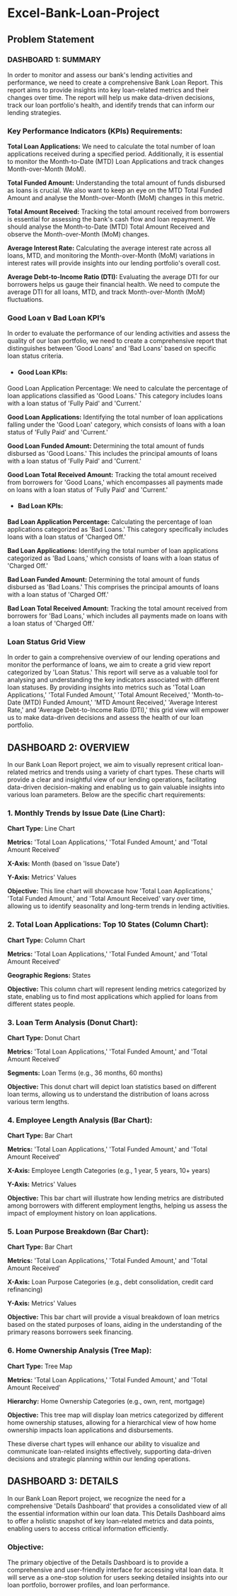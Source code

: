 # Excel-Bank-Loan-Project

## Problem Statement

### DASHBOARD 1: SUMMARY
In order to monitor and assess our bank's lending activities and performance, we need to create a comprehensive Bank Loan Report. This report aims to provide insights into key loan-related metrics and their changes over time. The report will help us make data-driven decisions, track our loan portfolio's health, and identify trends that can inform our lending strategies.

### Key Performance Indicators (KPIs) Requirements:
**Total Loan Applications:** We need to calculate the total number of loan applications received during a specified period. Additionally, it is essential to monitor the Month-to-Date (MTD) Loan Applications and track changes Month-over-Month (MoM).

**Total Funded Amount:** Understanding the total amount of funds disbursed as loans is crucial. We also want to keep an eye on the MTD Total Funded Amount and analyse the Month-over-Month (MoM) changes in this metric.

**Total Amount Received:** Tracking the total amount received from borrowers is essential for assessing the bank's cash flow and loan repayment. We should analyse the Month-to-Date (MTD) Total Amount Received and observe the Month-over-Month (MoM) changes.

**Average Interest Rate:** Calculating the average interest rate across all loans, MTD, and monitoring the Month-over-Month (MoM) variations in interest rates will provide insights into our lending portfolio's overall cost.

**Average Debt-to-Income Ratio (DTI):** Evaluating the average DTI for our borrowers helps us gauge their financial health. We need to compute the average DTI for all loans, MTD, and track Month-over-Month (MoM) fluctuations.

### Good Loan v Bad Loan KPI’s
In order to evaluate the performance of our lending activities and assess the quality of our loan portfolio, we need to create a comprehensive report that distinguishes between 'Good Loans' and 'Bad Loans' based on specific loan status criteria.

* #### Good Loan KPIs:
Good Loan Application Percentage: We need to calculate the percentage of loan applications classified as 'Good Loans.' This category includes loans with a loan status of 'Fully Paid' and 'Current.'

**Good Loan Applications:** Identifying the total number of loan applications falling under the 'Good Loan' category, which consists of loans with a loan status of 'Fully Paid' and 'Current.'

**Good Loan Funded Amount:** Determining the total amount of funds disbursed as 'Good Loans.' This includes the principal amounts of loans with a loan status of 'Fully Paid' and 'Current.'

**Good Loan Total Received Amount:** Tracking the total amount received from borrowers for 'Good Loans,' which encompasses all payments made on loans with a loan status of 'Fully Paid' and 'Current.'

* #### Bad Loan KPIs:
**Bad Loan Application Percentage:** Calculating the percentage of loan applications categorized as 'Bad Loans.' This category specifically includes loans with a loan status of 'Charged Off.'

**Bad Loan Applications:** Identifying the total number of loan applications categorized as 'Bad Loans,' which consists of loans with a loan status of 'Charged Off.'

**Bad Loan Funded Amount:** Determining the total amount of funds disbursed as 'Bad Loans.' This comprises the principal amounts of loans with a loan status of 'Charged Off.'

**Bad Loan Total Received Amount:** Tracking the total amount received from borrowers for 'Bad Loans,' which includes all payments made on loans with a loan status of 'Charged Off.'

### Loan Status Grid View
In order to gain a comprehensive overview of our lending operations and monitor the performance of loans, we aim to create a grid view report categorized by 'Loan Status.' This report will serve as a valuable tool for analysing and understanding the key indicators associated with different loan statuses. By providing insights into metrics such as 'Total Loan Applications,' 'Total Funded Amount,' 'Total Amount Received,' 'Month-to-Date (MTD) Funded Amount,' 'MTD Amount Received,' 'Average Interest Rate,' and 'Average Debt-to-Income Ratio (DTI),' this grid view will empower us to make data-driven decisions and assess the health of our loan portfolio.


## DASHBOARD 2: OVERVIEW
In our Bank Loan Report project, we aim to visually represent critical loan-related metrics and trends using a variety of chart types. These charts will provide a clear and insightful view of our lending operations, facilitating data-driven decision-making and enabling us to gain valuable insights into various loan parameters. Below are the specific chart requirements:
### 1. Monthly Trends by Issue Date (Line Chart):
**Chart Type:** Line Chart

**Metrics:** 'Total Loan Applications,' 'Total Funded Amount,' and 'Total Amount Received'

**X-Axis:** Month (based on 'Issue Date')

**Y-Axis:** Metrics' Values

**Objective:** This line chart will showcase how 'Total Loan Applications,' 'Total Funded Amount,' and 'Total Amount Received' vary over time, allowing us to identify seasonality and long-term trends in lending activities.

### 2. Total Loan Applications: Top 10 States (Column Chart):
**Chart Type:** Column Chart

**Metrics:** 'Total Loan Applications,' 'Total Funded Amount,' and 'Total Amount Received'

**Geographic Regions:** States

**Objective:** This column chart will represent lending metrics categorized by state, enabling us to find most applications which applied for loans from different states people.

### 3. Loan Term Analysis (Donut Chart):
**Chart Type:** Donut Chart

**Metrics:** 'Total Loan Applications,' 'Total Funded Amount,' and 'Total Amount Received'

**Segments:** Loan Terms (e.g., 36 months, 60 months)

**Objective:** This donut chart will depict loan statistics based on different loan terms, allowing us to understand the distribution of loans across various term lengths.

### 4. Employee Length Analysis (Bar Chart):
**Chart Type:** Bar Chart

**Metrics:** 'Total Loan Applications,' 'Total Funded Amount,' and 'Total Amount Received'

**X-Axis:** Employee Length Categories (e.g., 1 year, 5 years, 10+ years)

**Y-Axis:** Metrics' Values

**Objective:** This bar chart will illustrate how lending metrics are distributed among borrowers with different employment lengths, helping us assess the impact of employment history on loan applications.

### 5. Loan Purpose Breakdown (Bar Chart):
**Chart Type:** Bar Chart

**Metrics:** 'Total Loan Applications,' 'Total Funded Amount,' and 'Total Amount Received'

**X-Axis:** Loan Purpose Categories (e.g., debt consolidation, credit card refinancing)

**Y-Axis:** Metrics' Values

**Objective:** This bar chart will provide a visual breakdown of loan metrics based on the stated purposes of loans, aiding in the understanding of the primary reasons borrowers seek financing.

### 6. Home Ownership Analysis (Tree Map):
**Chart Type:** Tree Map

**Metrics:** 'Total Loan Applications,' 'Total Funded Amount,' and 'Total Amount Received'

**Hierarchy:** Home Ownership Categories (e.g., own, rent, mortgage)

**Objective:** This tree map will display loan metrics categorized by different home ownership statuses, allowing for a hierarchical view of how home ownership impacts loan applications and disbursements.

These diverse chart types will enhance our ability to visualize and communicate loan-related insights effectively, supporting data-driven decisions and strategic planning within our lending operations.


## DASHBOARD 3: DETAILS
In our Bank Loan Report project, we recognize the need for a comprehensive 'Details Dashboard' that provides a consolidated view of all the essential information within our loan data. This Details Dashboard aims to offer a holistic snapshot of key loan-related metrics and data points, enabling users to access critical information efficiently.

### Objective:
The primary objective of the Details Dashboard is to provide a comprehensive and user-friendly interface for accessing vital loan data. It will serve as a one-stop solution for users seeking detailed insights into our loan portfolio, borrower profiles, and loan performance.

